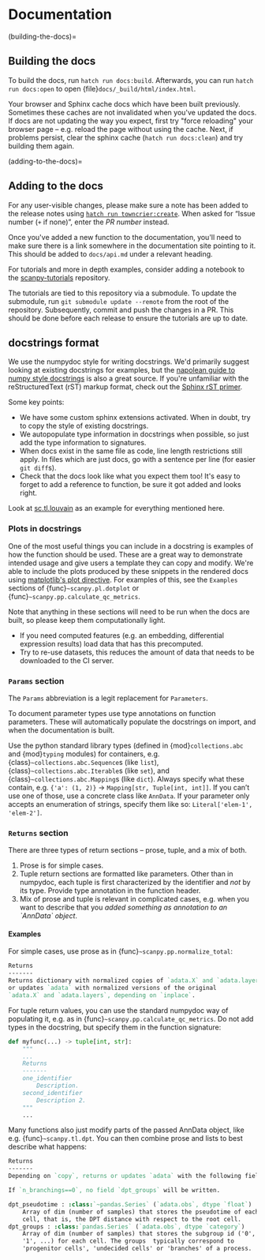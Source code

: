 # Documentation

(building-the-docs)=

## Building the docs

To build the docs, run `hatch run docs:build`.
Afterwards, you can run `hatch run docs:open` to open {file}`docs/_build/html/index.html`.

Your browser and Sphinx cache docs which have been built previously.
Sometimes these caches are not invalidated when you've updated the docs.
If docs are not updating the way you expect, first try "force reloading" your browser page – e.g. reload the page without using the cache.
Next, if problems persist, clear the sphinx cache (`hatch run docs:clean`) and try building them again.

(adding-to-the-docs)=

## Adding to the docs

For any user-visible changes, please make sure a note has been added to the release notes using [`hatch run towncrier:create`][towncrier create].
When asked for “Issue number (`+` if none)”, enter the *PR number* instead.

Once you've added a new function to the documentation, you'll need to make sure there is a link somewhere in the documentation site pointing to it.
This should be added to `docs/api.md` under a relevant heading.

For tutorials and more in depth examples, consider adding a notebook to the [scanpy-tutorials][] repository.

The tutorials are tied to this repository via a submodule.
To update the submodule, run `git submodule update --remote` from the root of the repository.
Subsequently, commit and push the changes in a PR.
This should be done before each release to ensure the tutorials are up to date.

[towncrier create]: https://towncrier.readthedocs.io/en/stable/tutorial.html#creating-news-fragments
[scanpy-tutorials]: https://github.com/scverse/scanpy-tutorials/

## docstrings format

We use the numpydoc style for writing docstrings.
We'd primarily suggest looking at existing docstrings for examples, but the [napolean guide to numpy style docstrings][] is also a great source.
If you're unfamiliar with the reStructuredText (rST) markup format, check out the [Sphinx rST primer][].

Some key points:

- We have some custom sphinx extensions activated. When in doubt, try to copy the style of existing docstrings.
- We autopopulate type information in docstrings when possible, so just add the type information to signatures.
- When docs exist in the same file as code, line length restrictions still apply. In files which are just docs, go with a sentence per line (for easier `git diff`s).
- Check that the docs look like what you expect them too! It's easy to forget to add a reference to function, be sure it got added and looks right.

Look at [sc.tl.louvain](https://github.com/scverse/scanpy/blob/a811fee0ef44fcaecbde0cad6336336bce649484/scanpy/tools/_louvain.py#L22-L90) as an example for everything mentioned here.

[napolean guide to numpy style docstrings]: https://sphinxcontrib-napoleon.readthedocs.io/en/latest/example_numpy.html#example-numpy
[sphinx rst primer]: https://www.sphinx-doc.org/en/master/usage/restructuredtext/basics.html

### Plots in docstrings

One of the most useful things you can include in a docstring is examples of how the function should be used.
These are a great way to demonstrate intended usage and give users a template they can copy and modify.
We're able to include the plots produced by these snippets in the rendered docs using [matplotlib's plot directive][].
For examples of this, see the `Examples` sections of {func}`~scanpy.pl.dotplot` or {func}`~scanpy.pp.calculate_qc_metrics`.

Note that anything in these sections will need to be run when the docs are built, so please keep them computationally light.

- If you need computed features (e.g. an embedding, differential expression results) load data that has this precomputed.
- Try to re-use datasets, this reduces the amount of data that needs to be downloaded to the CI server.

[matplotlib's plot directive]: https://matplotlib.org/devel/plot_directive.html

### `Params` section

The `Params` abbreviation is a legit replacement for `Parameters`.

To document parameter types use type annotations on function parameters.
These will automatically populate the docstrings on import, and when the documentation is built.

Use the python standard library types (defined in {mod}`collections.abc` and {mod}`typing` modules) for containers, e.g.
{class}`~collections.abc.Sequence`s (like `list`),
{class}`~collections.abc.Iterable`s (like `set`), and
{class}`~collections.abc.Mapping`s (like `dict`).
Always specify what these contain, e.g. `{'a': (1, 2)}` → `Mapping[str, Tuple[int, int]]`.
If you can’t use one of those, use a concrete class like `AnnData`.
If your parameter only accepts an enumeration of strings, specify them like so: `Literal['elem-1', 'elem-2']`.

### `Returns` section

There are three types of return sections – prose, tuple, and a mix of both.

1. Prose is for simple cases.
2. Tuple return sections are formatted like parameters. Other than in numpydoc, each tuple is first characterized by the identifier and *not* by its type. Provide type annotation in the function header.
3. Mix of prose and tuple is relevant in complicated cases, e.g. when you want to describe that you *added something as annotation to an \`AnnData\` object*.

#### Examples

For simple cases, use prose as in {func}`~scanpy.pp.normalize_total`:

```rst
Returns
-------
Returns dictionary with normalized copies of `adata.X` and `adata.layers`
or updates `adata` with normalized versions of the original
`adata.X` and `adata.layers`, depending on `inplace`.
```

For tuple return values, you can use the standard numpydoc way of populating it,
e.g. as in {func}`~scanpy.pp.calculate_qc_metrics`.
Do not add types in the docstring, but specify them in the function signature:

```python
def myfunc(...) -> tuple[int, str]:
    """
    ...
    Returns
    -------
    one_identifier
        Description.
    second_identifier
        Description 2.
    """
    ...
```

Many functions also just modify parts of the passed AnnData object, like e.g. {func}`~scanpy.tl.dpt`.
You can then combine prose and lists to best describe what happens:

```rst
Returns
-------
Depending on `copy`, returns or updates `adata` with the following fields.

If `n_branchings==0`, no field `dpt_groups` will be written.

dpt_pseudotime : :class:`~pandas.Series` (`adata.obs`, dtype `float`)
    Array of dim (number of samples) that stores the pseudotime of each
    cell, that is, the DPT distance with respect to the root cell.
dpt_groups : :class:`pandas.Series` (`adata.obs`, dtype `category`)
    Array of dim (number of samples) that stores the subgroup id ('0',
    '1', ...) for each cell. The groups  typically correspond to
    'progenitor cells', 'undecided cells' or 'branches' of a process.
```
